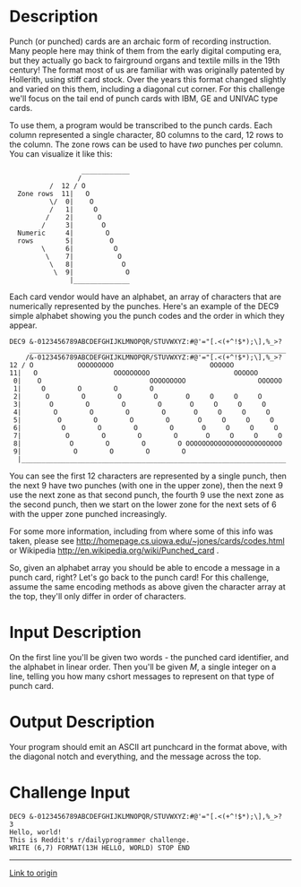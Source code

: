 # Description

Punch (or punched) cards are an archaic form of recording instruction. Many people here may think of them from the early digital computing era, but they actually go back to fairground organs and textile mills in the 19th century! The format most of us are familiar with was originally patented by Hollerith, using stiff card stock. Over the years this format changed slightly and varied on this them, including a diagonal cut corner. For this challenge we'll focus on the tail end of punch cards with IBM, GE and UNIVAC type cards. 

To use them, a program would be transcribed to the punch cards. Each column represented a single character, 80 columns to the card, 12 rows to the column. The zone rows can be used to have *two* punches per column. You can visualize it like this:

	                  ____________
	                 /
	          /  12 / O
	  Zone rows  11|   O
	          \/  0|    O
	          /   1|     O
	         /    2|      O
	        /     3|       O
	  Numeric     4|        O
	  rows        5|         O
	        \     6|          O
	         \    7|           O
	          \   8|            O
	           \  9|             O
	               |______________

Each card vendor would have an alphabet, an array of characters that are numerically represented by the punches. Here's an example of the DEC9 simple alphabet showing you the punch codes and the order in which they appear.

    DEC9 &-0123456789ABCDEFGHIJKLMNOPQR/STUVWXYZ:#@'="[.<(+^!$*);\],%_>?
         ________________________________________________________________
        /&-0123456789ABCDEFGHIJKLMNOPQR/STUVWXYZ:#@'="[.<(+^!$*);\],%_>?
    12 / O           OOOOOOOOO                        OOOOOO
    11|   O                   OOOOOOOOO                     OOOOOO
     0|    O                           OOOOOOOOO                  OOOOOO
     1|     O        O        O        O
     2|      O        O        O        O       O     O     O     O
     3|       O        O        O        O       O     O     O     O
     4|        O        O        O        O       O     O     O     O
     5|         O        O        O        O       O     O     O     O
     6|          O        O        O        O       O     O     O     O
     7|           O        O        O        O       O     O     O     O
     8|            O        O        O        O OOOOOOOOOOOOOOOOOOOOOOOO
     9|             O        O        O        O
      |__________________________________________________________________

You can see the first 12 characters are represented by a single punch, then the next 9 have two punches (with one in the upper zone), then the next 9 use the next zone as that second punch, the fourth 9 use the next zone as the second punch, then we start on the lower zone for the next sets of 6 with the upper zone punched increasingly.

For some more information, including from where some of this info was taken, please see http://homepage.cs.uiowa.edu/~jones/cards/codes.html or Wikipedia http://en.wikipedia.org/wiki/Punched_card . 

So, given an alphabet array you should be able to encode a message in a punch card, right? Let's go back to the punch card! For this challenge, assume the same encoding methods as above given the character array at the top, they'll only differ in order of characters. 

# Input Description

On the first line you'll be given two words - the punched card identifier, and the alphabet in linear order. Then you'll be given *M*, a single integer on a line, telling you how many cshort messages to represent on that type of punch card. 

# Output Description

Your program should emit an ASCII art punchcard  in the format above, with the diagonal notch and everything, and the message across the top. 

# Challenge Input

    DEC9 &-0123456789ABCDEFGHIJKLMNOPQR/STUVWXYZ:#@'="[.<(+^!$*);\],%_>?
	3
	Hello, world!
	This is Reddit's r/dailyprogrammer challenge. 
	WRITE (6,7) FORMAT(13H HELLO, WORLD) STOP END

---

[Link to origin](https://www.reddit.com/r/dailyprogrammer/53sw7z)